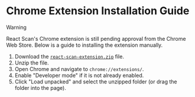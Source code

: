 # Chrome Extension Installation Guide

> [!WARNING]
> React Scan's Chrome extension is still pending approval from the Chrome Web Store. Below is a guide to installing the extension manually.

1. Download the [`react-scan-extension.zip`](https://github.com/pivanov/react-scan/raw/main/packages/extension/build/react-scan-extension.zip) file.
2. Unzip the file.
3. Open Chrome and navigate to `chrome://extensions/`.
4. Enable "Developer mode" if it is not already enabled.
5. Click "Load unpacked" and select the unzipped folder (or drag the folder into the page).

